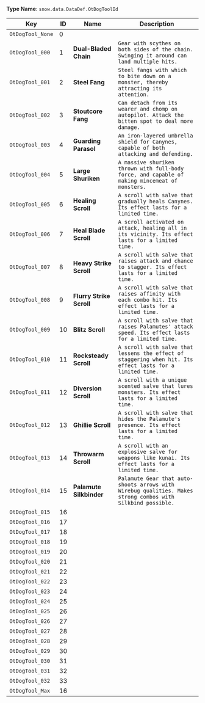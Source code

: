 **Type Name**: `snow.data.DataDef.OtDogToolId`

**Key**                       |    **ID** | **Name**                                                       | **Description**
 ---------------------------- | --------- | -------------------------------------------------------------- | ----------------------------------------------------------------------------------------------------
`OtDogTool_None`              |         0 |                                                                |   
`OtDogTool_000`               |         1 | **Dual-Bladed Chain**                                          | `Gear with scythes on both sides of the chain. Swinging it around can land multiple hits.`
`OtDogTool_001`               |         2 | **Steel Fang**                                                 | `Steel fangs with which to bite down on a monster, thereby attracting its attention.`
`OtDogTool_002`               |         3 | **Stoutcore Fang**                                             | `Can detach from its wearer and chomp on autopilot. Attack the bitten spot to deal more damage.`
`OtDogTool_003`               |         4 | **Guarding Parasol**                                           | `An iron-layered umbrella shield for Canynes, capable of both attacking and defending.`
`OtDogTool_004`               |         5 | **Large Shuriken**                                             | `A massive shuriken thrown with full-body force, and capable of making mincemeat of monsters.`
`OtDogTool_005`               |         6 | **Healing Scroll**                                             | `A scroll with salve that gradually heals Canynes. Its effect lasts for a limited time.`
`OtDogTool_006`               |         7 | **Heal Blade Scroll**                                          | `A scroll activated on attack, healing all in its vicinity. Its effect lasts for a limited time.`
`OtDogTool_007`               |         8 | **Heavy Strike Scroll**                                        | `A scroll with salve that raises attack and chance to stagger. Its effect lasts for a limited time.`
`OtDogTool_008`               |         9 | **Flurry Strike Scroll**                                       | `A scroll with salve that raises affinity with each combo hit. Its effect lasts for a limited time.`
`OtDogTool_009`               |        10 | **Blitz Scroll**                                               | `A scroll with salve that raises Palamutes' attack speed. Its effect lasts for a limited time.`
`OtDogTool_010`               |        11 | **Rocksteady Scroll**                                          | `A scroll with salve that lessens the effect of staggering when hit. Its effect lasts for a limited time.`
`OtDogTool_011`               |        12 | **Diversion Scroll**                                           | `A scroll with a unique scented salve that lures monsters. Its effect lasts for a limited time.`
`OtDogTool_012`               |        13 | **Ghillie Scroll**                                             | `A scroll with salve that hides the Palamute's presence. Its effect lasts for a limited time.`
`OtDogTool_013`               |        14 | **Throwarm Scroll**                                            | `A scroll with an explosive salve for weapons like kunai. Its effect lasts for a limited time.`
`OtDogTool_014`               |        15 | **Palamute Silkbinder**                                        | `Palamute Gear that auto-shoots arrows with Wirebug qualities. Makes strong combos with Silkbind possible.`
`OtDogTool_015`               |        16 |                                                                |   
`OtDogTool_016`               |        17 |                                                                |   
`OtDogTool_017`               |        18 |                                                                |   
`OtDogTool_018`               |        19 |                                                                |   
`OtDogTool_019`               |        20 |                                                                |   
`OtDogTool_020`               |        21 |                                                                |   
`OtDogTool_021`               |        22 |                                                                |   
`OtDogTool_022`               |        23 |                                                                |   
`OtDogTool_023`               |        24 |                                                                |   
`OtDogTool_024`               |        25 |                                                                |   
`OtDogTool_025`               |        26 |                                                                |   
`OtDogTool_026`               |        27 |                                                                |   
`OtDogTool_027`               |        28 |                                                                |   
`OtDogTool_028`               |        29 |                                                                |   
`OtDogTool_029`               |        30 |                                                                |   
`OtDogTool_030`               |        31 |                                                                |   
`OtDogTool_031`               |        32 |                                                                |   
`OtDogTool_032`               |        33 |                                                                |   
`OtDogTool_Max`               |        16 |                                                                |   
